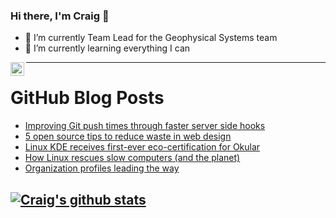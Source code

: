 ### Hi there, I'm Craig 👋

<!--
**CraigTeelFugro/CraigTeelFugro** is a ✨ _special_ ✨ repository because its `README.md` (this file) appears on your GitHub profile.

Here are some ideas to get you started:
-->

- 🔭 I’m currently Team Lead for the Geophysical Systems team
- 🌱 I’m currently learning everything I can

[<img align="left" alt="Craig Teel | LinkedIn" width="22px" src="https://cdn.jsdelivr.net/npm/simple-icons@v3/icons/linkedin.svg" />][linkedin]

---

# GitHub Blog Posts

<!-- BLOG-POST-LIST:START -->
- [Improving Git push times through faster server side hooks](https://github.blog/2022-04-21-improving-git-push-times-through-faster-server-side-hooks/)
- [5 open source tips to reduce waste in web design](https://opensource.com/article/22/4/zero-waste-web-design)
- [Linux KDE receives first-ever eco-certification for Okular](https://opensource.com/article/22/4/linux-kde-eco-certification-okular)
- [How Linux rescues slow computers &lpar;and the planet&rpar;](https://opensource.com/article/22/4/how-linux-saves-earth)
- [Organization profiles leading the way](https://github.blog/2022-04-20-organization-profiles-leading-the-way/)
<!-- BLOG-POST-LIST:END -->

## [![Craig's github stats](https://github-readme-stats.vercel.app/api?username=craigteelfugro)](https://github.com/anuraghazra/github-readme-stats)


[linkedin]: https://linkedin.com/in/craig-teel-b8786771
